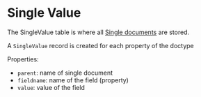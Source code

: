 # Single Value

The SingleValue table is where all [Single documents](../model/singles.md) are stored.

A `SingleValue` record is created for each property of the doctype

Properties:

- `parent`: name of single document
- `fieldname`: name of the field (property)
- `value`: value of the field